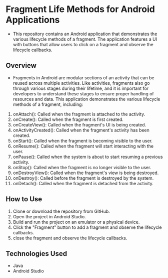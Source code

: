 # Fragment Life Methods for Android Applications

- This repository contains an Android application that demonstrates the various lifecycle methods of a fragment. The application features a UI with buttons that allow users to click on a fragment and observe the lifecycle callbacks.

## Overview
- Fragments in Android are modular sections of an activity that can be reused across multiple activities. Like activities, fragments also go through various stages during their lifetime, and it is important for developers to understand these stages to ensure proper handling of resources and data. This application demonstrates the various lifecycle methods of a fragment, including:

1. onAttach(): Called when the fragment is attached to the activity.
2. onCreate(): Called when the fragment is first created.
3. onCreateView(): Called when the fragment's UI is being created.
4. onActivityCreated(): Called when the fragment's activity has been created.
5. onStart(): Called when the fragment is becoming visible to the user.
6. onResume(): Called when the fragment will start interacting with the user.
7. onPause(): Called when the system is about to start resuming a previous activity.
8. onStop(): Called when the fragment is no longer visible to the user.
9. onDestroyView(): Called when the fragment's view is being destroyed.
10. onDestroy(): Called before the fragment is destroyed by the system.
11. onDetach(): Called when the fragment is detached from the activity.

## How to Use
1. Clone or download the repository from GitHub.
2. Open the project in Android Studio.
3. Build and run the project on an emulator or a physical device.
4. Click the "Fragment" button to add a fragment and observe the lifecycle callbacks.
5. close the fragment and observe the lifecycle callbacks.

## Technologies Used
* Java
* Android Studio
